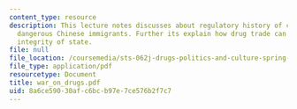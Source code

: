 ```yaml
---
content_type: resource
description: This lecture notes discusses about regulatory history of cocaine, and
  dangerous Chinese immigrants. Further its explain how drug trade can compromise
  integrity of state.
file: null
file_location: /coursemedia/sts-062j-drugs-politics-and-culture-spring-2006/8a6ce59030afc6bcb97e7ce576b2f7c7_war_on_drugs.pdf
file_type: application/pdf
resourcetype: Document
title: war_on_drugs.pdf
uid: 8a6ce590-30af-c6bc-b97e-7ce576b2f7c7
---
```


